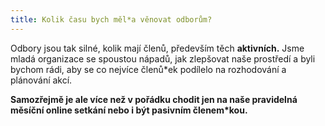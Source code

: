 ```yaml
---
title: Kolik času bych měl*a věnovat odborům?
---
```

Odbory jsou tak silné, kolik mají členů, především těch **aktivních.** Jsme mladá organizace se spoustou nápadů, jak zlepšovat naše prostředí a byli bychom rádi, aby se co nejvíce členů\*ek podílelo na rozhodování a plánování akcí.

**Samozřejmě je ale více než v pořádku chodit jen na naše pravidelná měsíční online setkání nebo i být pasivním členem\*kou.**
